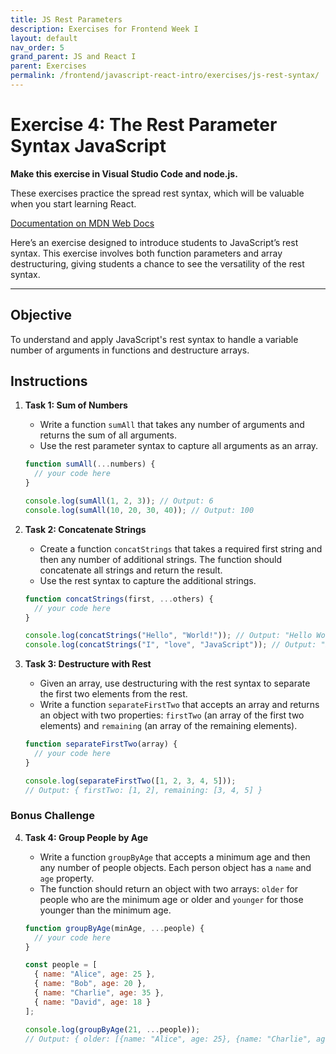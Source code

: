 ```yaml
---
title: JS Rest Parameters
description: Exercises for Frontend Week I
layout: default
nav_order: 5
grand_parent: JS and React I
parent: Exercises
permalink: /frontend/javascript-react-intro/exercises/js-rest-syntax/
---
```


# Exercise 4: The Rest Parameter Syntax JavaScript

**Make this exercise in Visual Studio Code and node.js.**

These exercises practice the spread rest syntax, which will be valuable when you start learning React.

[Documentation on MDN Web Docs](https://developer.mozilla.org/en-US/docs/Web/JavaScript/Reference/Functions/rest_parameters)

Here’s an exercise designed to introduce students to JavaScript’s rest syntax. This exercise involves both function parameters and array destructuring, giving students a chance to see the versatility of the rest syntax.

---

## Objective

To understand and apply JavaScript's rest syntax to handle a variable number of arguments in functions and destructure arrays.

## Instructions

1. **Task 1: Sum of Numbers**

   - Write a function `sumAll` that takes any number of arguments and returns the sum of all arguments.
   - Use the rest parameter syntax to capture all arguments as an array.

   ```javascript
   function sumAll(...numbers) {
     // your code here
   }
   
   console.log(sumAll(1, 2, 3)); // Output: 6
   console.log(sumAll(10, 20, 30, 40)); // Output: 100
   ```

2. **Task 2: Concatenate Strings**

   - Create a function `concatStrings` that takes a required first string and then any number of additional strings. The function should concatenate all strings and return the result.
   - Use the rest syntax to capture the additional strings.

   ```javascript
   function concatStrings(first, ...others) {
     // your code here
   }
   
   console.log(concatStrings("Hello", "World!")); // Output: "Hello World!"
   console.log(concatStrings("I", "love", "JavaScript")); // Output: "I love JavaScript"
   ```

3. **Task 3: Destructure with Rest**

   - Given an array, use destructuring with the rest syntax to separate the first two elements from the rest.
   - Write a function `separateFirstTwo` that accepts an array and returns an object with two properties: `firstTwo` (an array of the first two elements) and `remaining` (an array of the remaining elements).

   ```javascript
   function separateFirstTwo(array) {
     // your code here
   }
   
   console.log(separateFirstTwo([1, 2, 3, 4, 5]));
   // Output: { firstTwo: [1, 2], remaining: [3, 4, 5] }
   ```

### Bonus Challenge

4. **Task 4: Group People by Age**

   - Write a function `groupByAge` that accepts a minimum age and then any number of people objects. Each person object has a `name` and `age` property.
   - The function should return an object with two arrays: `older` for people who are the minimum age or older and `younger` for those younger than the minimum age.

   ```javascript
   function groupByAge(minAge, ...people) {
     // your code here
   }
   
   const people = [
     { name: "Alice", age: 25 },
     { name: "Bob", age: 20 },
     { name: "Charlie", age: 35 },
     { name: "David", age: 18 }
   ];
   
   console.log(groupByAge(21, ...people));
   // Output: { older: [{name: "Alice", age: 25}, {name: "Charlie", age: 35}], younger: [{name: "Bob", age: 20}, {name: "David", age: 18}] }
   ```
